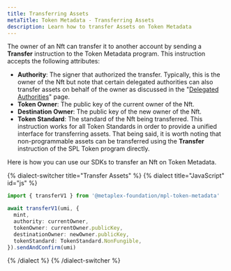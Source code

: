 ```yaml
---
title: Transferring Assets
metaTitle: Token Metadata - Transferring Assets
description: Learn how to transfer Assets on Token Metadata
---
```


The owner of an Nft can transfer it to another account by sending a **Transfer** instruction to the Token Metadata program. This instruction accepts the following attributes:

- **Authority**: The signer that authorized the transfer. Typically, this is the owner of the Nft but note that certain delegated authorities can also transfer assets on behalf of the owner as discussed in the "[Delegated Authorities](/token-metadata/delegates)" page.
- **Token Owner**: The public key of the current owner of the Nft.
- **Destination Owner**: The public key of the new owner of the Nft.
- **Token Standard**: The standard of the Nft being transferred. This instruction works for all Token Standards in order to provide a unified interface for transferring assets. That being said, it is worth noting that non-programmable assets can be transferred using the **Transfer** instruction of the SPL Token program directly.

Here is how you can use our SDKs to transfer an Nft on Token Metadata.

{% dialect-switcher title="Transfer Assets" %}
{% dialect title="JavaScript" id="js" %}

```ts
import { transferV1 } from '@metaplex-foundation/mpl-token-metadata'

await transferV1(umi, {
  mint,
  authority: currentOwner,
  tokenOwner: currentOwner.publicKey,
  destinationOwner: newOwner.publicKey,
  tokenStandard: TokenStandard.NonFungible,
}).sendAndConfirm(umi)
```

{% /dialect %}
{% /dialect-switcher %}
